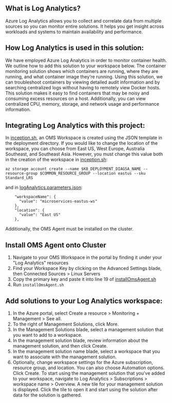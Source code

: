 ## What is Log Analytics?
Azure Log Analytics allows you to collect and correlate data from multiple sources so you can monitor entire solutions. It helps you get insight across workloads and systems to maintain availability and performance.

## How Log Analytics is used in this solution:
We have employed Azure Log Analytics in order to monitor container health. We outline how to add this solution to your workspace below. The container monitoring solution shows which containers are running, where they are running, and what container image they’re running. Using this solution, we can troubleshoot containers by viewing detailed audit information and by searching centralized logs without having to remotely view Docker hosts. This solution makes it easy to find containers that may be noisy and consuming excess resources on a host. Additionally, you can view centralized CPU, memory, storage, and network usage and performance information.

## Integrating Log Analytics with this project:
In [inception.sh](/deployment/inception.sh), an OMS Workspace is created using the JSON template in the deployment directory.
If you would like to change the location of the workspace, you can choose from East US, West Europe, Australia Southeast, and Southeast Asia.
However, you must change this value both in the creation of the workspace in [inception.sh](/deployment/inception.sh):

```
az storage account create --name $K8_DEPLOYMENT_DIAGSA_NAME --resource-group $COMMON_RESOURCE_GROUP --location eastus --sku Standard_LRS
```
and in [logAnalytics.parameters.json](/deployment/logAnalyticsOms.parameters.json):

```
    "workspaceName": {
      "value": "microservices-eastus-ws"
    },
    "location": {
      "value": "East US"
    },
```
Additionally, the OMS Agent must be installed on the cluster.

## Install OMS Agent onto Cluster
1. Navigate to your OMS Workspace in the portal by finding it under your "Log Analytics" resources
2. Find your Workspace Key by clicking on the Advanced Settings blade, then Connected Sources > Linux Servers
3. Copy the primary key and paste it into line 19 of [installOmsAgent.sh](/deployment/installOmsAgent.sh)
4. Run `installOmsAgent.sh`

## Add solutions to your Log Analytics workspace:
1. In the Azure portal, select Create a resource > Monitoring + Management > See all.
2. To the right of Management Solutions, click More.
3. In the Management Solutions blade, select a management solution that you want to add to a workspace.
4. In the management solution blade, review information about the management solution, and then click Create.
5. In the management solution name blade, select a workspace that you want to associate with the management solution.
6. Optionally, change workspace settings for the Azure subscription, resource group, and location. You can also choose Automation options. Click Create.
To start using the management solution that you've added to your workspace, navigate to Log Analytics > Subscriptions > workspace name > Overview. A new tile for your management solution is displayed. Click the tile to open it and start using the solution after data for the solution is gathered.
